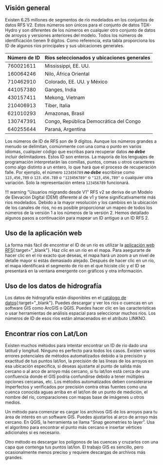 ## Visión general

Existen 6.25 millones de segmentos de río modelados en los conjuntos de datos RFS V2. Estos números son únicos para el conjunto de datos TDX-Hydro y son diferentes de los números en cualquier otro conjunto de datos de arroyos y versiones anteriores del modelo. Todos los números de identificación tienen 9 dígitos. Como referencia, esta tabla proporciona los ID de algunos ríos principales y sus ubicaciones generales.

| Número de ID | Ríos seleccionados y ubicaciones generales |
|--------------|---------------------------------------------|
| 760021611    | Mississippi, EE. UU.                        |
| 160064246    | Nilo, África Oriental                      |
| 710462910    | Colorado, EE. UU. y México                  |
| 441057380    | Ganges, India                               |
| 430157411    | Mekong, Vietnam                             |
| 210406913    | Tíber, Italia                              |
| 621010293    | Amazonas, Brasil                            |
| 130747391    | Congo, República Democrática del Congo     |
| 640255644    | Paraná, Argentina                           |

Los números de ID de RFS son de 9 dígitos. Aunque los números grandes a menudo se delimitan, comúnmente con una coma o punto en varios idiomas, cualquier código que escribas para recuperar datos ***no debe*** incluir delimitadores. Estos ID son enteros. La mayoría de los lenguajes de programación interpretarán las comillas, puntos, comas u otros caracteres como algo distinto a un entero, lo que hará que el proceso de recuperación falle. Por ejemplo, el número `123456789` ***no debe*** escribirse como `123,456,789` o `123.456.789` o `"123456789"` o `"123,456,789"` o cualquier otra variación. Solo la representación entera `123456789` funcionará.

!!! warning "Usuarios migrando desde V1"
    RFS v2 se deriva de un Modelo de Elevación Digital (DEM) diferente al de v1 y tiene significativamente más ríos modelados. Debido a la mayor resolución y los cambios en la ubicación de los canales de ríos, no es posible proporcionar un mapeo de todos los números de la versión 1 a los números de la versión 2. Hemos detallado algunos pasos a continuación para mapear un ID antiguo a un ID RFS 2.

## Uso de la aplicación web

La forma más fácil de encontrar el ID de un río es utilizar la [aplicación web RFS](https://hydroviewer.geoglows.org/es/){:target="_blank"}. Haz clic en un río en el mapa. Para asegurarte de hacer clic en el río exacto que deseas, el mapa hará un zoom a un nivel de detalle mayor si estás demasiado alejado. Después de hacer clic en un río, el mapa identificará el segmento de río en el que hiciste clic y el ID se presentará en la ventana emergente con gráficos y otra información.

## Uso de los datos de hidrografía

Los datos de hidrografía están disponibles en el [catálogo de datos](../datasets/catalog.es.md){:target="_blank"}. Puedes descargar y ver los ríos o cuencas en un software GIS como ArcGIS o QGIS. Puedes hacer clic en las características o usar herramientas de análisis espacial para seleccionar muchos ríos. Los números de ID de esos ríos están almacenados en el atributo LINKNO.

## Encontrar ríos con Lat/Lon

Existen muchos métodos para intentar encontrar un ID de río dado una latitud y longitud. Ninguno es perfecto para todos los casos. Existen varios errores potenciales de métodos automatizados debido a la precisión y exactitud de tus puntos lat/lon, la precisión de las líneas de los arroyos en esa ubicación específica, si deseas ajustarte al punto de salida más cercano o al arco de arroyo más cercano, si tu lat/lon está cerca de una confluencia donde el GIS podría confundirse debido a tener múltiples opciones cercanas, etc. Los métodos automatizados deben considerarse imperfectos y verificados por precisión contra otras fuentes como una cuenca conocida aguas arriba en el lat/lon de un punto de medición, el nombre del río, comparaciones con mapas base de imágenes u otros medios.

Un método para comenzar es cargar los archivos GIS de los arroyos para tu área de interés en un software GIS. Puedes ajustarlos al arco de arroyo más cercano. En QGIS, la herramienta se llama "Snap geometries to layer”. Usa el algoritmo para encontrar el punto más cercano e insertar vértices adicionales si es necesario.

Otro método es descargar los polígonos de las cuencas y cruzarlos con una capa que contenga tus puntos lat/lon. El trabajo GIS es sencillo, pero ocasionalmente menos preciso y requiere descargas de archivos más grandes.
